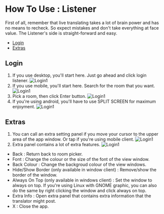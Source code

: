 # How To Use : Listener

First of all, remember that live translating takes a lot of brain power and has no means to recheck. So expect mistakes and don't take everything at face value.
The Listener's side is straight-forward and easy.

* [Login](#login)
* [Extras](#extras)

## Login
1. If you use desktop, you'll start here. Just go ahead and click login listener.
	![Login1](https://monmonmnemonics.github.io/MChat/HTU_Listener/Images/Login1.jpg)
2. If you use mobile, you'll start here. Search for the room that you want.
	![Login1](https://monmonmnemonics.github.io/MChat/HTU_Listener/Images/Login2.jpg)
3. Pick a room, then click Enter button.
	![Login1](https://monmonmnemonics.github.io/MChat/HTU_Listener/Images/Login3.jpg)
4. If you're using android, you'll have to use SPLIT SCREEN for maximum enjoyment.
	![Login1](https://monmonmnemonics.github.io/MChat/HTU_Listener/Images/Login4.jpg)
    
## Extras
1. You can call an extra setting panel if you move your cursor to the upper area of the app window.
   Or tap if you're using mobile client.
	![Login1](https://monmonmnemonics.github.io/MChat/HTU_Listener/Images/ExtraPnl1.jpg)
2. Extra panel contains a lot of extra features.
	![Login1](https://monmonmnemonics.github.io/MChat/HTU_Listener/Images/ExtraPnl2.jpg)
    
- Back : Return back to room picker.
- Font : Change the colour or the size of the font of the view window.
- Back Colour : Change the backgroud colour of the view windows.
- Hide/Show Border (only available in window client) : Remove/show the border of the window.
- Always On Top (only available in windows client) : Set the window to always on top.
  If you're using Linux with GNOME graphic, you can also do the same by right clicking the window and click always on top.
- Extra Info : Open extra panel that contains extra information that the translator might post.
- X : Close the app.
